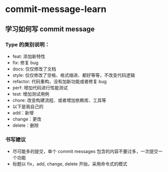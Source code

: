 # commit-message-learn

## 学习如何写 commit message

### Type 的类别说明：

- feat: 添加新特性
- fix: 修复 bug
- docs: 仅仅修改了文档
- style: 仅仅修改了空格、格式缩进、都好等等，不改变代码逻辑
- refactor: 代码重构，没有加新功能或者修复 bug
- perf: 增加代码进行性能测试
- test: 增加测试用例
- chore: 改变构建流程、或者增加依赖库、工具等
- 以下是我自己的
- add：新增
- change：更改
- delete：删除

### 书写建议

- 尽可能多的提交，单个 commit messages 包含的内容不要过多，一次提交一个功能
- 标题以 fix，add, change, delete 开始，采用命令式的模式
